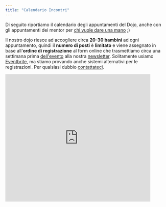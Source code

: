 ```yaml
---
title: "Calendario Incontri"
---
```


Di seguito riportiamo il calendario degli appuntamenti del Dojo, anche con gli appuntamenti dei mentor per <a href="/diventa-mentor-di-coderdojo-padova/">chi vuole dare una mano</a> ;)

Il nostro dojo riesce ad accogliere circa <strong>20-30 bambini</strong> ad ogni appuntamento, quindi il <strong>numero di posti</strong> è <strong>limitato</strong> e viene assegnato in base all'<strong>ordine di registrazione</strong> al form online che trasmettiamo circa una settimana prima <a href="/calendario/">dell'evento</a> alla nostra <a href="http://eepurl.com/QaW9P">newsletter</a>. Solitamente usiamo <a href="http://www.eventbrite.it/o/coderdojo-padova-6011192849">Eventbrite</a>, ma stiamo provando anche sistemi alternativi per le registrazioni. Per qualsiasi dubbio <a href="/contatti/">contattateci</a>.

<iframe src="https://calendar.google.com/calendar/embed?height=400&amp;wkst=2&amp;bgcolor=%2341bac1&amp;ctz=Europe%2FRome&amp;src=cm5oMmMyaWNnaW51bzhlNzdxOTlsYzNodTRAZ3JvdXAuY2FsZW5kYXIuZ29vZ2xlLmNvbQ&amp;color=%235A9A08&amp;showTitle=1&amp;showDate=0&amp;showPrint=0&amp;mode=AGENDA&amp;hl=it&amp;showCalendars=0&amp;showTz=0&amp;showTabs=1" style="border-width:0" width="90%" height="400" frameborder="0" scrolling="no"></iframe>

